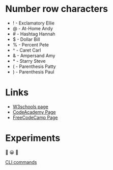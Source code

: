 # Number row characters
- ! - Exclamatory Ellie
- @ - At-Home Andy
- \# - Hashtag Hannah
- $ - Dollar Bill
- % - Percent Pete
- ^ - Caret Carl
- & - Ampersand Amy
- \* - Starry Steve
- ( - Parenthesis Patty
- ) - Parenthesis Paul

# Links
- [W3schools page](https://www.w3schools.com/)
- [CodeAcademy Page](https://www.codecademy.com/learn)
- [FreeCodeCamp Page](https://www.freecodecamp.org/)

# Experiments 
🐞 😀 🚀

[CLI commands](docs/cli.md)